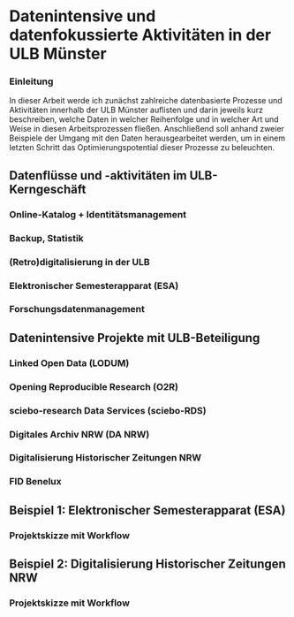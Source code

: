 # Datenintensive und datenfokussierte Aktivitäten in der ULB Münster

### Einleitung

In dieser Arbeit werde ich zunächst zahlreiche datenbasierte Prozesse und Aktivitäten innerhalb der ULB Münster auflisten und darin jeweils kurz beschreiben, welche Daten in welcher Reihenfolge und in welcher Art und Weise in diesen Arbeitsprozessen fließen. Anschließend soll anhand zweier Beispiele der Umgang mit den Daten herausgearbeitet werden, um in einem letzten Schritt das Optimierungspotential dieser Prozesse zu beleuchten.

## Datenflüsse und -aktivitäten im ULB-Kerngeschäft

### Online-Katalog + Identitätsmanagement

### Backup, Statistik

### (Retro)digitalisierung in der ULB 

### Elektronischer Semesterapparat (ESA)

### Forschungsdatenmanagement

## Datenintensive Projekte mit ULB-Beteiligung

### Linked Open Data (LODUM)

### Opening Reproducible Research (O2R)

### sciebo-research Data Services (sciebo-RDS)

### Digitales Archiv NRW (DA NRW)

### Digitalisierung Historischer Zeitungen NRW

### FID Benelux

## Beispiel 1: Elektronischer Semesterapparat (ESA)

### Projektskizze mit Workflow

## Beispiel 2: Digitalisierung Historischer Zeitungen NRW

### Projektskizze mit Workflow
